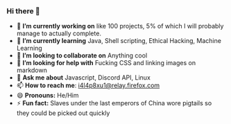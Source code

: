### Hi there 👋


- 🔭 **I’m currently working on** like 100 projects, 5% of which I will probably manage to actually complete.
- 🌱 **I’m currently learning** Java, Shell scripting, Ethical Hacking, Machine Learning
- 👯 **I’m looking to collaborate on** Anything cool
- 🤔 **I’m looking for help with** Fucking CSS and linking images on markdown
- 💬 **Ask me about** Javascript, Discord API, Linux
- 📫 **How to reach me**: i4l4p8xu1@relay.firefox.com
- 😄 **Pronouns:** He/Him
- ⚡ **Fun fact:** Slaves under the last emperors of China wore pigtails so they could be picked out quickly 
